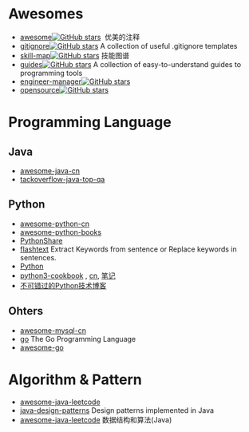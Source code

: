 

# Awesomes

- [awesome](https://github.com/sindresorhus/awesome)[![GitHub stars](https://img.shields.io/github/stars/sindresorhus/awesome.svg?style=social&label=Star)](https://github.com/sindresorhus/awesome)  优美的注释
- [gitignore](https://github.com/github/gitignore)[![GitHub stars](https://img.shields.io/github/stars/github/gitignore.svg?style=social&label=Star)](https://github.com/github/gitignore) A collection of useful .gitignore templates
- [skill-map](https://github.com/TeamStuQ/skill-map)[![GitHub stars](https://img.shields.io/github/stars/TeamStuQ/skill-map.svg?style=social&label=Star)](https://github.com/TeamStuQ/skill-map) 技能图谱
- [guides](https://github.com/freeCodeCamp/guides)[![GitHub stars](https://img.shields.io/github/stars/freeCodeCamp/guides.svg?style=social&label=Star)](https://github.com/freeCodeCamp/guides) A collection of easy-to-understand guides to programming tools 
- [engineer-manager](https://github.com/ryanburgess/engineer-manager)[![GitHub stars](https://img.shields.io/github/stars/ryanburgess/engineer-manager.svg?style=social&label=Star)](https://github.com/ryanburgess/engineer-manager) 
- [opensource](https://github.com/programthink/opensource)[![GitHub stars](https://img.shields.io/github/stars/programthink/opensource.svg?style=social&label=Star)](https://github.com/programthink/opensource) 


# Programming Language

## Java   
- [awesome-java-cn](https://github.com/jobbole/awesome-java-cn)
- [tackoverflow-java-top-qa](https://github.com/giantray/stackoverflow-java-top-qa)

## Python   
- [awesome-python-cn](https://github.com/jobbole/awesome-python-cn)
- [awesome-python-books](https://github.com/jobbole/awesome-python-books)
- [PythonShare](https://github.com/Yixiaohan/codeparkshare)
- [flashtext](https://github.com/vi3k6i5/flashtext)  Extract Keywords from sentence or Replace keywords in sentences.   
- [Python](https://github.com/skyseraph/Soft-Tools/blob/master/docs/Python.md)
- [python3-cookbook](https://github.com/yidao620c/python3-cookbook)  , [cn](http://python3-cookbook.readthedocs.io/zh_CN/latest/), [笔记](https://www.gitbook.com/book/l1nwatch/python-cookbook/details)
- [不可错过的Python技术博客](http://www.dongwm.com/archives/不可错过的Python技术博客/)

## Ohters   
- [awesome-mysql-cn](https://github.com/jobbole/awesome-mysql-cn) 
- [go](https://github.com/golang/go) The Go Programming Language
- [awesome-go](https://github.com/avelino/awesome-go)

# Algorithm & Pattern
- [awesome-java-leetcode](https://github.com/Blankj/awesome-java-leetcode)
- [java-design-patterns](https://github.com/iluwatar/java-design-patterns) Design patterns implemented in Java 
- [awesome-java-leetcode](https://github.com/Blankj/awesome-java-leetcode)  数据结构和算法(Java)
